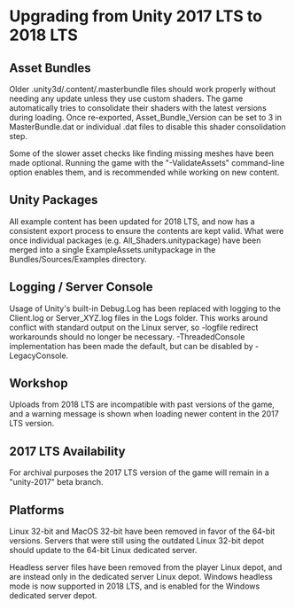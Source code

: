 Upgrading from Unity 2017 LTS to 2018 LTS
=========================================

Asset Bundles
-------------

Older .unity3d/.content/.masterbundle files should work properly without needing any update unless they use custom shaders. The game automatically tries to consolidate their shaders with the latest versions during loading. Once re-exported, Asset_Bundle_Version can be set to 3 in MasterBundle.dat or individual .dat files to disable this shader consolidation step.

Some of the slower asset checks like finding missing meshes have been made optional. Running the game with the "-ValidateAssets" command-line option enables them, and is recommended while working on new content.

Unity Packages
--------------

All example content has been updated for 2018 LTS, and now has a consistent export process to ensure the contents are kept valid. What were once individual packages (e.g. All_Shaders.unitypackage) have been merged into a single ExampleAssets.unitypackage in the Bundles/Sources/Examples directory.

Logging / Server Console
------------------------

Usage of Unity's built-in Debug.Log has been replaced with logging to the Client.log or Server_XYZ.log files in the Logs folder. This works around conflict with standard output on the Linux server, so -logfile redirect workarounds should no longer be necessary. -ThreadedConsole implementation has been made the default, but can be disabled by -LegacyConsole.

Workshop
--------

Uploads from 2018 LTS are incompatible with past versions of the game, and a warning message is shown when loading newer content in the 2017 LTS version.

2017 LTS Availability
---------------------

For archival purposes the 2017 LTS version of the game will remain in a "unity-2017" beta branch.

Platforms
---------

Linux 32-bit and MacOS 32-bit have been removed in favor of the 64-bit versions. Servers that were still using the outdated Linux 32-bit depot should update to the 64-bit Linux dedicated server.

Headless server files have been removed from the player Linux depot, and are instead only in the dedicated server Linux depot. Windows headless mode is now supported in 2018 LTS, and is enabled for the Windows dedicated server depot.
